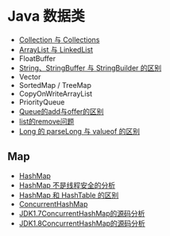 # Java 数据类

* [Collection 与 Collections](https://github.com/ZhangMiao147/android_learning_notes/blob/master/Java/DataStructure/Colletion%E4%B8%8EColletions.md)
* [ArrayList 与 LinkedList](https://github.com/ZhangMiao147/android_learning_notes/blob/master/Java/DataStructure/ArrayList%E4%B8%8ELinkedList.md)
* FloatBuffer
* [String、StringBuffer 与 StringBuilder 的区别](https://github.com/ZhangMiao147/android_learning_notes/blob/master/Java/DataStructure/String%E3%80%81StringBuilder%E4%B8%8EStringBuffer%E7%9A%84%E5%8C%BA%E5%88%AB.md)
* Vector
* SortedMap / TreeMap
* CopyOnWriteArrayList
* PriorityQueue
* [Queue的add与offer的区别](https://github.com/ZhangMiao147/android_learning_notes/blob/master/Java/DataStructure/Queue%E7%9A%84add%E4%B8%8Eoffer%E7%9A%84%E5%8C%BA%E5%88%AB.md)
* [list的remove问题](https://github.com/ZhangMiao147/android_learning_notes/blob/master/Java/DataStructure/list%E7%9A%84remove%E9%97%AE%E9%A2%98.md)
* [Long 的 parseLong 与 valueof 的区别](https://github.com/ZhangMiao147/android_learning_notes/blob/master/Java/DataStructure/Long%E7%9A%84parseLong%E4%B8%8Evalueof%E7%9A%84%E5%8C%BA%E5%88%AB.md)

## Map

* [HashMap](https://github.com/ZhangMiao147/android_learning_notes/blob/master/Java/DataStructure/Map/HashMap.md)
* [HashMap 不是线程安全的分析](https://github.com/ZhangMiao147/android_learning_notes/blob/master/Java/DataStructure/Map/HashMap不是线程安全的分析.md)
* [HashMap 和 HashTable 的区别](https://github.com/ZhangMiao147/android_learning_notes/blob/master/Java/DataStructure/Map/HashMap和HashTable的区别.md)
* [ConcurrentHashMap](https://github.com/ZhangMiao147/android_learning_notes/blob/master/Java/DataStructure/Map/ConcurrentHashMap.md)
* [JDK1.7ConcurrentHashMap的源码分析](https://github.com/ZhangMiao147/android_learning_notes/blob/master/Java/DataStructure/Map/JDK1.7ConcurrentHashMap的源码分析.md)
* [JDK1.8ConcurrentHashMap的源码分析](https://github.com/ZhangMiao147/android_learning_notes/blob/master/Java/DataStructure/Map/JDK1.8ConcurrentHashMap的源码分析.md)

